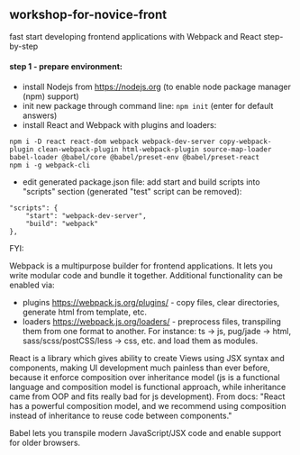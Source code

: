 ## workshop-for-novice-front
fast start developing frontend applications with Webpack and React step-by-step

#### step 1 - prepare environment:

* install Nodejs from https://nodejs.org (to enable node package manager (npm) support)
* init new package through command line: `npm init` (enter for default answers)
* install React and Webpack with plugins and loaders: 

```$xslt
npm i -D react react-dom webpack webpack-dev-server copy-webpack-plugin clean-webpack-plugin html-webpack-plugin source-map-loader babel-loader @babel/core @babel/preset-env @babel/preset-react
npm i -g webpack-cli
``` 

* edit generated package.json file: add start and build scripts into "scripts" section (generated "test" script can be 
removed): 
```$json
"scripts": {
    "start": "webpack-dev-server",
    "build": "webpack"
}, 
```

FYI:

Webpack is a multipurpose builder for frontend applications. It lets you write modular code and bundle it together. 
Additional functionality can be enabled via:
 * plugins https://webpack.js.org/plugins/ - copy files, clear directories, generate html from template, etc.
 * loaders https://webpack.js.org/loaders/ - preprocess files, transpiling them from one format to another. For 
 instance: ts -> js, pug/jade -> html, sass/scss/postCSS/less -> css, etc. and load them as modules. 
 
React is a library which gives ability to create Views using JSX syntax and components, making UI development much 
painless than ever before, because it enforce composition over inheritance model (js is a functional language and 
composition model is functional approach, while inheritance came from OOP and fits really bad for js development). 
From docs: "React has a powerful composition model, and we recommend using composition instead of inheritance to 
reuse code between components."

Babel lets you transpile modern JavaScript/JSX code and enable support for older browsers.
